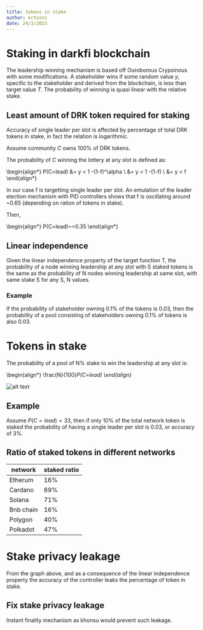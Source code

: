 ```yaml
---
title: tokens in stake
author: ertosns
date: 24/3/2023
---
```


# Staking in darkfi blockchain

The leadership winning mechanism is based off Ouroborous Crypsinous
with some modifications. A stakeholder wins if some random value $y$,
specific to the stakeholder and derived from the blockchain, is less
than target value $T$. The probability of winning is quasi linear with
the relative stake.

## Least amount of DRK token required for staking

Accuracy of single leader per slot is affected by percentage of total
DRK tokens in stake, in fact the relation is logarithmic.

Assume community $C$ owns 100% of DRK tokens.

The probability of $C$ winning the lottery at any slot is defined as:

\begin{align*}
P(C=lead) &= y < 1 -(1-f)^\alpha \\
          &= y < 1 -(1-f) \\
          &= y < f
\end{align*}

In our case f is targetting single leader per slot. An emulation of
the leader election mechanism with PID controllers shows that f is
oscillating around ~0.65 (depending on ration of tokens in stake).

Then,

\begin{align*}
P(C=lead)~=0.35
\end{align*}

## Linear independence

Given the linear independence property of the target function T, the
probability of a node winning leadership at any slot with S staked tokens
is the same as the probability of N nodes winning leadership at same slot,
with same stake S for any S, N values.

### Example

If the probability of stakeholder owning 0.1% of the tokens is 0.03,
then the probability of a pool consisting of stakeholders owning 0.1%
of tokens is also 0.03.

# Tokens in stake

The probability of a pool of N% stake to win the leadership at any slot is:

\begin{align*}
\frac{N}{100}*P(C=lead)
\end{align*}


![alt text](https://github.com/darkrenaissance/darkfi/blob/master/script/research/lotterysim/reports/stake.png?raw=true)

## Example

Assume $P(C=lead)=33%$, then if only 10% of the total network token
is staked the probability of having a single leader per slot is 0.03,
or accuracy of 3%.

## Ratio of staked tokens in different networks

| network    | staked ratio |
-------------|---------------
| Etherum    |   16%        |
| Cardano    |   69%        |
| Solana     |   71%        |
| Bnb chain  |   16%        |
| Polygon    |   40%        |
| Polkadot   |   47%        |

# Stake privacy leakage
From the graph above, and as a consequence of the linear independence
property the accuracy of the controller leaks the percentage of token
in stake.

## Fix stake privacy leakage
Instant finality mechanism as khonsu would prevent such leakage.
